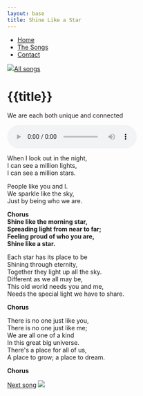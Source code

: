 ```yaml
---
layout: base
title: Shine Like a Star
---
```

<nav>
    <ul class="nav">
      <li><a href="/">Home</a></li>
      <li class="active"><a href="/the-songs/">The Songs</a></li>
      <li><a href="/contact">Contact</a></li>
    </ul>
</nav>


<div class="block">
<a href="/the-songs"><img src="/img/arrow-left.svg"></a><a href="/the-songs">All songs</a>
</div>

<h1 class="song-title2">{{title}}</h1>

We are each both unique and connected

<div>
    <audio controls="">
      <source src="/music/shine-like-a-star.mp3" type="audio/mpeg">
      Your browser does not support the audio element.
    </audio>
  </div>

<span class="lyrics">

When I look out in the night,  
I can see a million lights,  
I can see a million stars. 

People like you and l.  
We sparkle like the sky,  
Just by being who we are.

**Chorus  
Shine like the morning star,  
Spreading light from near to far;  
Feeling proud of who you are,  
Shine like a star.**

Each star has its place to be  
Shining through eternity,  
Together they light up all the sky.  
Different as we all may be,  
This old world needs you and me,  
Needs the special light we have to share.

**Chorus**

There is no one just like you,  
There is no one just like me;  
We are all one of a kind  
In this great big universe.  
There's a place for all of us,  
A place to grow; a place to dream.

**Chorus**

</span>

<div class="right">
<a href="/the-songs/the-nicest-person">Next song</a>
<a href="/the-songs/the-nicest-person"><img src="/img/arrow-right.svg"></a>
</div>
